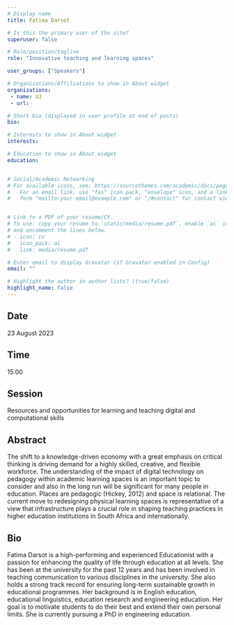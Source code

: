```yaml
---
# Display name
title: Fatima Darsot

# Is this the primary user of the site?
superuser: false

# Role/position/tagline
role: "Innovative teaching and learning spaces"

user_groups: ["Speakers"]

# Organizations/Affiliations to show in About widget
organizations:
 - name: UJ
 - url: 

# Short bio (displayed in user profile at end of posts)
bio: 

# Interests to show in About widget
interests: 

# Education to show in About widget
education:


# Social/Academic Networking
# For available icons, see: https://sourcethemes.com/academic/docs/page-builder/#icons
#   For an email link, use "fas" icon pack, "envelope" icon, and a link in the
#   form "mailto:your-email@example.com" or "/#contact" for contact widget.


# Link to a PDF of your resume/CV.
# To use: copy your resume to `static/media/resume.pdf`, enable `ai` icons in `params.toml`, 
# and uncomment the lines below.
# - icon: cv
#   icon_pack: ai
#   link: media/resume.pdf

# Enter email to display Gravatar (if Gravatar enabled in Config)
email: ""

# Highlight the author in author lists? (true/false)
highlight_name: false
---
```


## Date

23 August 2023

## Time

15:00

## Session

Resources and opportunities for learning and teaching digital and computational skills

## Abstract

The shift to a knowledge-driven economy with a great emphasis on critical thinking is driving demand for a highly skilled, creative, and flexible workforce. The understanding of the impact of digital technology on pedagogy within academic learning spaces is an important topic to consider and also in the long run will be significant for many people in education. Places are pedagogic (Hickey, 2012) and space is relational. The current move to redesigning physical learning spaces is representative of a view that infrastructure plays a crucial role in shaping teaching practices in higher education institutions in South Africa and internationally.

## Bio

Fatima Darsot is a high-performing and experienced Educationist with a passion for enhancing the quality of life through education at all levels. She has been at the university for the past 12 years and has been involved in teaching communication to various disciplines in the university. She also holds a strong track record for ensuring long-term sustainable growth in educational programmes. Her background is in English education, educational linguistics, education research and engineering education. Her goal is to motivate students to do their best and extend their own personal limits. She is currently pursuing a PhD in engineering education.
